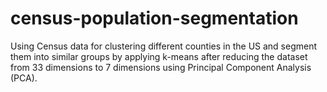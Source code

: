 # census-population-segmentation
Using Census data for clustering different counties in the US and segment them into similar groups by applying k-means after reducing the dataset from 33 dimensions to 7 dimensions using Principal Component Analysis (PCA).
